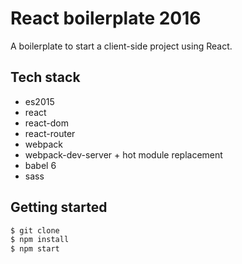 # React boilerplate 2016
A boilerplate to start a client-side project using React.

## Tech stack
- es2015
- react
- react-dom
- react-router
- webpack
- webpack-dev-server + hot module replacement
- babel 6
- sass

## Getting started
```bash
$ git clone 
$ npm install
$ npm start
```
